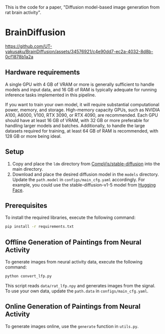 This is the code for a paper, "Diffusion model-based image generation from rat brain activity".

# BrainDiffusion




https://github.com/UT-yakusaku/BrainDiffusion/assets/34576921/c4e90dd7-ec2a-4032-8d8b-0cf1878b1a2a


## Hardware requirements
A single GPU with 4 GB of VRAM or more is generally sufficient to handle models and input data, and 16 GB of RAM is typically adequate for running inference tasks implemented in this pipeline.

If you want to train your own model, it will require substantial computational power, memory, and storage. High-memory capacity GPUs, such as NVIDIA A100, A6000, V100, RTX 3090, or RTX 4090, are recommended. Each GPU should have at least 16 GB of VRAM, with 32 GB or more preferable for handling larger models and batches. Additionally, to handle the large datasets required for training, at least 64 GB of RAM is recommended, with 128 GB or more being ideal.

## Setup
1. Copy and place the `ldm` directory from [CompVis/stable-diffusion](https://github.com/CompVis/stable-diffusion) into the main directory.
2. Download and place the desired diffusion model in the `models` directory. Update the `path.model` in `configs/main_cfg.yaml` accordingly. For example, you could use the stable-diffusion-v1-5 model from [Hugging Face](https://huggingface.co/runwayml/stable-diffusion-v1-5).

## Prerequisites
To install the required libraries, execute the following command:
```sh
pip install -r requirements.txt
```

## Offline Generation of Paintings from Neural Activity
To generate images from neural activity data, execute the following command:
```sh
python convert_lfp.py
```
This script reads `data/rat_lfp.npy` and generates images from the signal. To use your own data, update the `path.data` in `configs/main_cfg.yaml`.

## Online Generation of Paintings from Neural Activity
To generate images online, use the `generate` function in `utils.py`.
